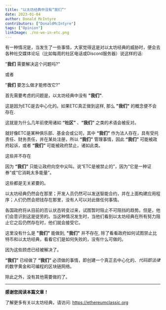 ```yaml
---
title: "以太坊经典中没有“我们”"
date: 2023-01-04
author: Donald McIntyre
contributors: ["DonaldMcIntyre"]
tags: ["Opinion"]
linkImage: ./no-we-in-etc.png
---
```


有一种情况是，当发生了一些事情，大家觉得这是对以太坊经典的威胁时，便会去各种社交媒体论坛（比如每周的社区电话或Discord服务器）说这样的话:

"**我们** 需要解决这个问题吗?" 

或者

"**我们** 要怎么做才能修改它?"

首先需要考虑的问题是，以太坊经典中没有 **"我们"**. 

这是因为ETC是去中心化的。如果ETC真正做到这样, 那么 **"我们"** 的概念便不会存在. 

这就是为什么几年前使用诸如 **“社区”** 、**“我们”** 之类的术语会被反对。

就好像ETC是某种俱乐部、基金会或公司，其中 **“我们”** 作为法人存在，具有受托责任、财务责任，并在某处注册，所以 **“我们”** 管理事情，因此 **“我们”** 可能被政府起诉，或者 **“我们”** 可能被政府禁止，诸如此类。

这些并不存在

因为 **“我们”** 只能让政府向空中尖叫。说“ETC是被禁止的”，因为“它是一种证券”或“它消耗太多能量”。

这些都是无关紧要的。

以太坊经典仍然会在那里；开发人员仍然可以发送智能合约，并在上面构建应用程序；人们仍然会把钱存在那里，没有人可以对此做任何事情。

各国政府将从目前的否认状态转变过来，试图暂时阻止不可阻挡的趋势。但是，他们会意识到这是徒劳的。当这种情况发生时，当他们看到以太坊经典在所有努力阻止它之后仍然存在时，他们就会接受它。

这里没有什么是 **"我们"** 能做到, **"我们"** 并不存在, 除了看看政府如何试图禁止比特币和以太坊经典，看看它们是如何失败的，没有什么可做的。

因为这些顾虑已经被解决了。

**“我们”** 已经做了 **“我们”** 必须做的事情，即创建一个真正去中心化的、*代码即法律* 的数字黄金和可编程的区块链网络。

除此之外，没有其他需要做的了。

---

**感谢您阅读本篇文章！**

了解更多有关以太坊经典，请访问: https://ethereumclassic.org
